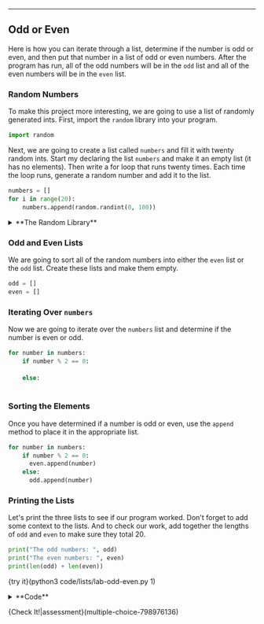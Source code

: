 ----------

## Odd or Even

Here is how you can iterate through a list, determine if the number is odd or even, and then put that number in a list of odd or even numbers. After the program has run, all of the odd numbers will be in the `odd` list and all of the even numbers will be in the `even` list.

### Random Numbers
To make this project more interesting, we are going to use a list of randomly generated ints. First, import the `random` library into your program.

```python
import random
```

Next, we are going to create a list called `numbers` and fill it with twenty random ints. Start my declaring the list `numbers` and make it an empty list (it has no elements). Then write a for loop that runs twenty times. Each time the loop runs, generate a random number and add it to the list.

```python
numbers = []
for i in range(20):
    numbers.append(random.randint(0, 100))
```

<details><summary>**The Random Library**</summary>To use the `random` library, you first import it with `import random`. To access any of the features of the library, start with `random.` and then add the method. Since we want a random integer, we will use `random.randint`. `randint` takes two numbers as parameters, the start and stop for the random number choice. We want a random integer between 0 and 100, so we use `random.randint(0, 100)`.</details>

### Odd and Even Lists
We are going to sort all of the random numbers into either the `even` list or the `odd` list. Create these lists and make them empty.

```python
odd = []
even = []
```

### Iterating Over `numbers`
Now we are going to iterate over the `numbers` list and determine if the number is even or odd.

```python
for number in numbers:
    if number % 2 == 0:
      
    else:
      
```

### Sorting the Elements
Once you have determined if a number is odd or even, use the `append` method to place it in the appropriate list.


```python
for number in numbers:
    if number % 2 == 0:
      even.append(number)
    else:
      odd.append(number)
```

### Printing the Lists
Let's print the three lists to see if our program worked. Don't forget to add some context to the lists. And to check our work, add together the lengths of `odd` and `even` to make sure they total 20.

```python
print("The odd numbers: ", odd)
print("The even numbers: ", even)
print(len(odd) + len(even))
```

{try it}(python3 code/lists/lab-odd-even.py 1)

<details><summary>**Code**</summary><img src=".guides/images/odd-even-list.png"></img></details>

{Check It!|assessment}(multiple-choice-798976136)

